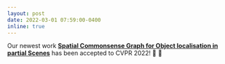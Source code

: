 ```yaml
---
layout: post
date: 2022-03-01 07:59:00-0400
inline: true
---
```


Our newest work [**Spatial Commonsense Graph for Object localisation in partial Scenes**](/projects/SpatialCommonsenseGraph) has been accepted to CVPR 2022! 🥳 🥳 